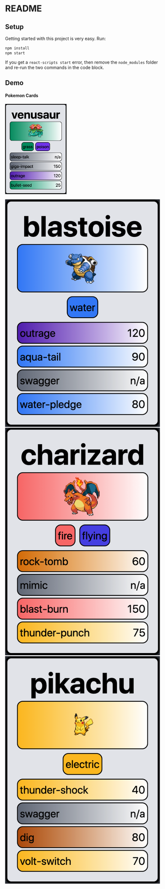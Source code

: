# README

## Setup

Getting started with this project is very easy. Run:

```
npm install
npm start
```

If you get a `react-scripts start` error, then remove the `node_modules`
folder and re-run the two commands in the code block.

## Demo

#### Pokemon Cards
<img src="./img/venusaur.png" width="200">

![](img/blastoise.png?raw=true)
![](img/charizard.png?raw=true)
![](img/pikachu.png?raw=true)

